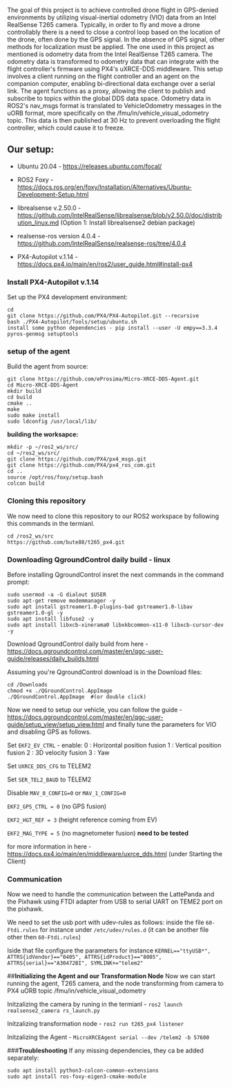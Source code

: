The goal of this project is to achieve controlled drone flight in GPS-denied environments by utilizing visual-inertial odometry (VIO) data from an Intel 
RealSense T265 camera. Typically, in order to fly and move a drone controllably there is a need to close a control loop based on the location of the drone,
often done by the GPS signal. In the absence of GPS signal, other methods for localization must be applied. The one used in this project as mentioned is odometry data 
from the Intel RealSense T265 camera. The odometry data is transformed to odometry data that can integrate with the flight controller's firmware using PX4's 
uXRCE-DDS middleware. This setup involves a client running on the flight controller and an agent on the companion computer, enabling bi-directional data exchange 
over a serial link. The agent functions as a proxy, allowing the client to publish and subscribe to topics within the global DDS data space. Odometry data in 
ROS2's nav_msgs format is translated to VehicleOdometry messages in the uORB format, more specifically on the /fmu/in/vehicle_visual_odometry topic. This data is 
then published at 30 Hz to prevent overloading the flight controller, which could cause it to freeze.

## **Our setup:**

- Ubuntu 20.04 - https://releases.ubuntu.com/focal/

- ROS2 Foxy - https://docs.ros.org/en/foxy/Installation/Alternatives/Ubuntu-Development-Setup.html

- librealsense v.2.50.0 -  https://github.com/IntelRealSense/librealsense/blob/v2.50.0/doc/distribution_linux.md 
(Option 1: Install librealsense2 debian package)

- realsense-ros version 4.0.4 - https://github.com/IntelRealSense/realsense-ros/tree/4.0.4

- PX4-Autopilot v.1.14 - https://docs.px4.io/main/en/ros2/user_guide.html#install-px4

### **Install PX4-Autopilot v.1.14** 

Set up the PX4 development environment:

    cd
    git clone https://github.com/PX4/PX4-Autopilot.git --recursive
    bash ./PX4-Autopilot/Tools/setup/ubuntu.sh
    install some python dependencies - pip install --user -U empy==3.3.4 pyros-genmsg setuptools
  
### **setup of the agent**
Build the agent from source:

    git clone https://github.com/eProsima/Micro-XRCE-DDS-Agent.git
    cd Micro-XRCE-DDS-Agent
    mkdir build
    cd build
    cmake ..
    make
    sudo make install
    sudo ldconfig /usr/local/lib/

**building the worksapce:**

    mkdir -p ~/ros2_ws/src/
    cd ~/ros2_ws/src/
    git clone https://github.com/PX4/px4_msgs.git
    git clone https://github.com/PX4/px4_ros_com.git
    cd ..
    source /opt/ros/foxy/setup.bash
    colcon build

### **Cloning this repository**
We now need to clone this repository to our ROS2 workspace by following this commands in the termianl.

    cd /ros2_ws/src
    https://github.com/bute88/t265_px4.git


### Downloading QgroundControl daily build - linux
Before installing QgroundControl insret the next commands in the command prompt:

    sudo usermod -a -G dialout $USER
    sudo apt-get remove modemmanager -y
    sudo apt install gstreamer1.0-plugins-bad gstreamer1.0-libav gstreamer1.0-gl -y
    sudo apt install libfuse2 -y
    sudo apt install libxcb-xinerama0 libxkbcommon-x11-0 libxcb-cursor-dev -y

Download QgroundControl daily build from here - https://docs.qgroundcontrol.com/master/en/qgc-user-guide/releases/daily_builds.html

Assuming you're QgroundControl download is in the Download files:

    cd /Downloads
    chmod +x ./QGroundControl.AppImage
    ./QGroundControl.AppImage  #(or double click)

Now we need to setup our vehicle, you can follow the guide - https://docs.qgroundcontrol.com/master/en/qgc-user-guide/setup_view/setup_view.html and finally tune the parameters for VIO and disabling GPS as follows.

Set `EKF2_EV_CTRL` - enable: 0 : Horizontal position fusion 1 : Vertical position fusion 2 : 3D velocity fusion 3 : Yaw

Set `UXRCE_DDS_CFG` to TELEM2

Set `SER_TEL2_BAUD` to TELEM2

Disable  `MAV_0_CONFIG=0` or `MAV_1_CONFIG=0` 

`EKF2_GPS_CTRL = 0` (no GPS fusion)

`EKF2_HGT_REF = 3` (height reference coming from EV)

`EKF2_MAG_TYPE = 5` (no magnetometer fusion)  **need to be tested**

for more information in here - https://docs.px4.io/main/en/middleware/uxrce_dds.html (under Starting the Client)

### Communication
Now we need to handle the communication between the LattePanda and the Pixhawk using FTDI adapter from USB to serial UART on TEME2 port
on the pixhawk.

We need to set the usb port with udev-rules as follows:
inside the file `60-Ftdi.rules` for instance under `/etc/udev/rules.d` (it can be another file other then `60-Ftdi.rules`)

Iside that file configure the parameters for instance `KERNEL=="ttyUSB*", ATTRS{idVendor}=="0405", ATTRS{idProduct}=="8005", ATTRS{serial}=="A30472BI", SYMLINK+="telem2"`

##**Initializing the Agent and our Transformation Node**
Now we can start running the agent, T265 camera, and the node transforming from camera to PX4 uORB topic /fmu/in/vehicle_visual_odometry

Initzalizing the camera by runing in the termianl - `ros2 launch realsense2_camera rs_launch.py`

Initzalizing transformation node - `ros2 run t265_px4 listener` 

Initzalizing the Agent - `MicroXRCEAgent serial --dev /telem2 -b 57600`


###**Troubleshooting**
If any missing dependencies, they ca be added separately:

    sudo apt install python3-colcon-common-extensions
    sudo apt install ros-foxy-eigen3-cmake-module
